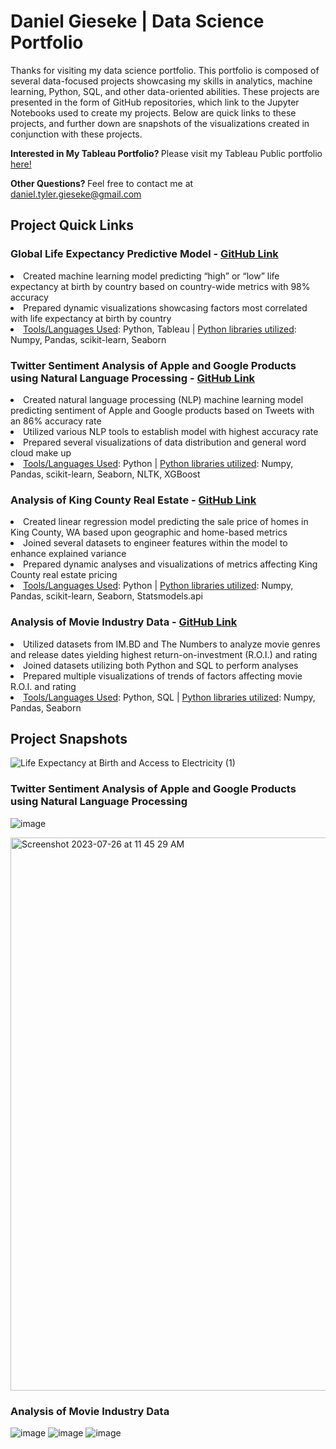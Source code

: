 # Daniel Gieseke | Data Science Portfolio
Thanks for visiting my data science portfolio.  This portfolio is composed of several data-focused projects showcasing my skills in analytics, machine learning, Python, SQL, and other data-oriented abilities. These projects are presented in the form of GitHub repositories, which link to the Jupyter Notebooks used to create my projects.  Below are quick links to these projects, and further down are snapshots of the visualizations created in conjunction with these projects.

<b> Interested in My Tableau Portfolio? </b> Please visit my Tableau Public portfolio <a href="https://public.tableau.com/app/profile/daniel.gieseke">here!</a>

<b> Other Questions? </b> Feel free to contact me at daniel.tyler.gieseke@gmail.com

## Project Quick Links
### Global Life Expectancy Predictive Model - <a href="https://github.com/DGieseke/Global-Life-Expectancy-Predictions-Based-on-International-Metrics">GitHub Link</a>
<li>Created machine learning model predicting “high” or “low” life expectancy at birth by country based on country-wide metrics with 98% accuracy
<li>Prepared dynamic visualizations showcasing factors most correlated with life expectancy at birth by country
<li><u>Tools/Languages Used</u>: Python, Tableau | <u>Python libraries utilized</u>: Numpy, Pandas, scikit-learn, Seaborn

### Twitter Sentiment Analysis of Apple and Google Products using Natural Language Processing - <a href="https://github.com/SeamusW/NLP-Tweet-Emotions/blob/main/Modeling%20and%20Final%20Analysis.ipynb">GitHub Link</a>
<li>Created natural language processing (NLP) machine learning model predicting sentiment of Apple and Google products based on Tweets with an 86% accuracy rate
<li>Utilized various NLP tools to establish model with highest accuracy rate
<li>Prepared several visualizations of data distribution and general word cloud make up
<li><u>Tools/Languages Used</u>: Python | <u> Python libraries utilized</u>: Numpy, Pandas, scikit-learn, Seaborn, NLTK, XGBoost

### Analysis of King County Real Estate - <a href="https://github.com/DGieseke/Phase-2-DSC-Project">GitHub Link</a>
<li>Created linear regression model predicting the sale price of homes in King County, WA based upon geographic and home-based metrics
<li>Joined several datasets to engineer features within the model to enhance explained variance
<li>Prepared dynamic analyses and visualizations of metrics affecting King County real estate pricing
<li><u>Tools/Languages Used</u>: Python | <u>Python libraries utilized</u>: Numpy, Pandas, scikit-learn, Seaborn, Statsmodels.api

### Analysis of Movie Industry Data - <a href="https://github.com/DGieseke/Exploratory-Data-Analysis-Using-Movie-Data">GitHub Link</a>
<li>Utilized datasets from IM.BD and The Numbers to analyze movie genres and release dates yielding highest return-on-investment (R.O.I.) and rating
<li>Joined datasets utilizing both Python and SQL to perform analyses
<li>Prepared multiple visualizations of trends of factors affecting movie R.O.I. and rating
<li><u>Tools/Languages Used</u>: Python, SQL | <u>Python libraries utilized</u>: Numpy, Pandas, Seaborn

## Project Snapshots
![Life Expectancy at Birth and Access to Electricity (1)](https://github.com/DGieseke/Portfolio/assets/130595612/e232021a-49f3-4b9a-b007-da3f66506616)

### Twitter Sentiment Analysis of Apple and Google Products using Natural Language Processing 
![image](https://github.com/DGieseke/Portfolio/assets/130595612/5f7a6d9e-7f90-40a4-801f-c2c7930fec55)

<img width="885" alt="Screenshot 2023-07-26 at 11 45 29 AM" src="https://github.com/DGieseke/Portfolio/assets/130595612/165a3934-c9d0-471e-a4b7-435e440f1669">


### Analysis of Movie Industry Data
![image](https://github.com/DGieseke/Portfolio/assets/130595612/b238e265-f8e2-4419-8030-11c50410e66b)
![image](https://github.com/DGieseke/Portfolio/assets/130595612/e7dda984-3cab-4a31-aa79-0b73fbbe7119)
![image](https://github.com/DGieseke/Portfolio/assets/130595612/20aef02d-4676-4db3-b833-baa90727f664)






